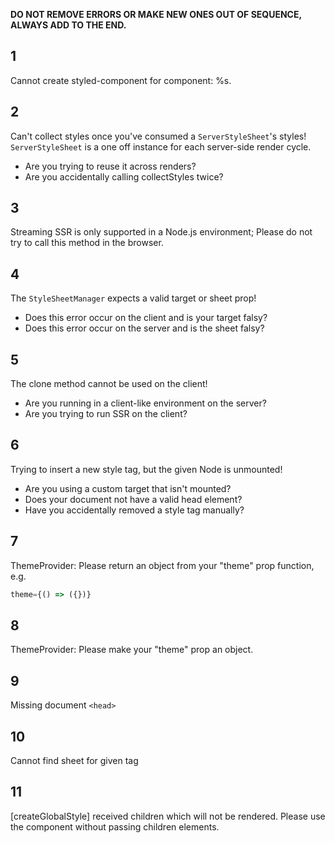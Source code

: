 **DO NOT REMOVE ERRORS OR MAKE NEW ONES OUT OF SEQUENCE, ALWAYS ADD TO THE END.**

## 1

Cannot create styled-component for component: %s.

## 2

Can't collect styles once you've consumed a `ServerStyleSheet`'s styles! `ServerStyleSheet` is a one off instance for each server-side render cycle.

* Are you trying to reuse it across renders?
* Are you accidentally calling collectStyles twice?

## 3

Streaming SSR is only supported in a Node.js environment; Please do not try to call this method in the browser.

## 4

The `StyleSheetManager` expects a valid target or sheet prop!

* Does this error occur on the client and is your target falsy?
* Does this error occur on the server and is the sheet falsy?

## 5

The clone method cannot be used on the client!

* Are you running in a client-like environment on the server?
* Are you trying to run SSR on the client?

## 6

Trying to insert a new style tag, but the given Node is unmounted!

* Are you using a custom target that isn't mounted?
* Does your document not have a valid head element?
* Have you accidentally removed a style tag manually?

## 7

ThemeProvider: Please return an object from your "theme" prop function, e.g.

```js
theme={() => ({})}
```

## 8

ThemeProvider: Please make your "theme" prop an object.

## 9

Missing document `<head>`

## 10

Cannot find sheet for given tag

## 11

[createGlobalStyle] received children which will not be rendered. Please use the component without passing children elements.